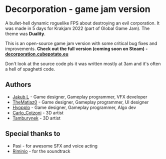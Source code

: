 # Decorporation - game jam version
A bullet-hell dynamic roguelike FPS about destroying an evil corporation. 
It was made in 5 days for Krakjam 2022 (part of Global Game Jam). The theme was **Duality**.

This is an open-source game jam version with some critical bug fixes and improvements.
**Check out the full version (coming soon on Steam) - [decorporation.cubepotato.eu](https://decorporation.cubepotato.eu)**

Don't look at the source code pls it was written mostly at 3am and it's often a hell of spaghetti code.

## Authors
* [Jakub L](https://github.com/piratehacker) - Game designer, Gameplay programmer, VFX developer
* [TheMatiaz0](https://thematiaz0.github.io) - Game designer, Gameplay programmer, UI designer
* [Hyopplo](https//github.com/jatoja123) - Game designer, Gameplay programmer, Algo dev
* [Carlo_Cotzoni](https://karolkocon.com) - 3D artist
* [Tamburynek](https://github.com/tamburynek) - 3D artist

## Special thanks to
* Pasi - for awesome SFX and voice acting
* [Riminio](http://riminiomusic.com) - for the soundtrack
